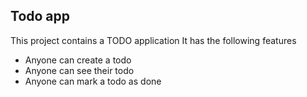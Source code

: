 ## Todo app

This project contains a TODO application
It has the following features

- Anyone can create a todo
- Anyone can see their todo
- Anyone can mark a todo as done